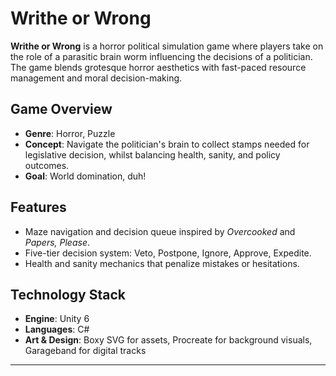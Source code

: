 # Writhe or Wrong

**Writhe or Wrong** is a horror political simulation game where players take on the role of a parasitic brain worm influencing the decisions of a politician. The game blends grotesque horror aesthetics with fast-paced resource management and moral decision-making.

## Game Overview
- **Genre**: Horror, Puzzle
- **Concept**: Navigate the politician's brain to collect stamps needed for legislative decision, whilst balancing health, sanity, and policy outcomes.
- **Goal**: World domination, duh!

## Features
- Maze navigation and decision queue inspired by *Overcooked* and *Papers, Please*.
- Five-tier decision system: Veto, Postpone, Ignore, Approve, Expedite.
- Health and sanity mechanics that penalize mistakes or hesitations.

## Technology Stack
- **Engine**: Unity 6
- **Languages**: C#
- **Art & Design**: Boxy SVG for assets, Procreate for background visuals, Garageband for digital tracks
---
